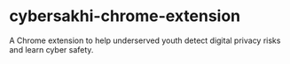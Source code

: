 # cybersakhi-chrome-extension
A Chrome extension to help underserved youth detect digital privacy risks and learn cyber safety. 
